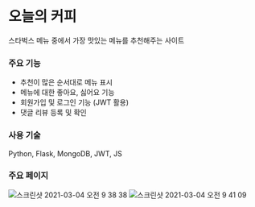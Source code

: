 # 오늘의 커피

스타벅스 메뉴 중에서 가장 맛있는 메뉴를 추천해주는 사이트

### 주요 기능
- 추천이 많은 순서대로 메뉴 표시
- 메뉴에 대한 좋아요, 싫어요 기능
- 회원가입 및 로그인 기능 (JWT 활용)
- 댓글 리뷰 등록 및 확인

### 사용 기술
Python, Flask, MongoDB, JWT, JS

### 주요 페이지
![스크린샷 2021-03-04 오전 9 38 38](https://user-images.githubusercontent.com/58046372/109893255-aba8b680-7cce-11eb-9659-60eeecafaf5b.png)
![스크린샷 2021-03-04 오전 9 41 09](https://user-images.githubusercontent.com/58046372/109893302-bf541d00-7cce-11eb-9ed0-4810de9edcdc.png)
